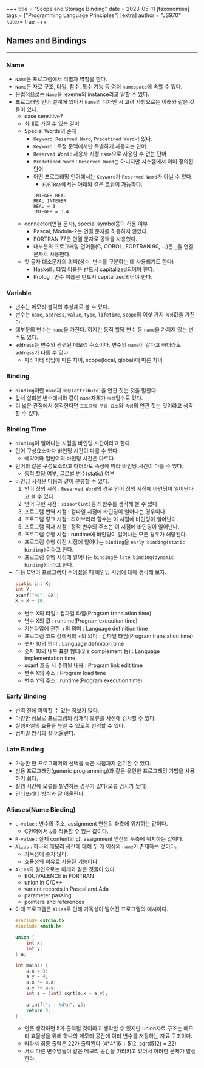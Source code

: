 +++
title = "Scope and Storage Binding"
date = 2023-05-11
[taxonomies]
tags = ["Programming Language Principles"]
[extra]
author = "JS970"
katex= true
+++
## Names and Bindings
---
### Name
- `Name`은 프로그램에서 식별자 역할을 한다.
- `Name`은 자료 구조, 타입, 함수, 특수 기능 등 여러 `namespace`에 속할 수 있다.
- 문법적으로는 `Name`을 lexeme의 instance라고 말할 수 있다.
- 프로그래밍 언어 설계에 있어서 `Name`의 디자인 시 고려 사항으로는 아래와 같은 것들이 있다.
	- case sensitive?
	- 최대로 가질 수 있는 길이
	- Special Words의 존재
		- `Keyword`, `Reserved Word`, `Predefined Word`가 있다.
		- `Keyword` : 특정 문맥에서만 특별하게 사용되는 단어
		- `Reserved Word` : 사용자 지정 `name`으로 사용할 수 없는 단어
		- `Predefined Word` : `Reserved Word`는 아니지만 시스템에서 이미 정의된 단어
		- 어떤 프로그래밍 언어에서는 `Keyword`가 `Reserved Word`가 아닐 수 있다.
			- `FORTRAN`에서는 아래와 같은 코딩이 가능하다.
			```FORTRAN
			INTEGER REAL
			REAL INTEGER
			REAL = 3
			INTEGER = 3.4
			```
	- connector(연결 문자), special symbol등의 허용 여부
		- Pascal, Modula-2는 연결 문자를 허용하지 않았다.
		- FORTRAN 77은 연결 문자로 공백을 사용했다.
		- 대부분의 프로그래밍 언어들(C, COBOL, FORTRAN 90, ...)은 `_`을 연결 문자로 사용한다.
	- 첫 글자 대소문자의 의미(상수, 변수를 구분하는 데 사용되기도 한다)
		- Haskell : 타입 이름은 반드시 capitalized되어야 한다.
		- Prolog : 변수 이름은 반드시 capitalized되어야 한다.

### Variable
- 변수는 메모리 블럭의 추상체로 볼 수 있다.
- 변수는 `name`, `address`, `value`, `type`, `lifetime`, `scope`의 여섯 가지 `속성`값을 가진다.
- 대부분의 변수는 `name`을 가진다. 하지만 동적 할당 변수 등 `name`을 가지지 않는 변수도 있다.
- `address`는 변수와 관련된 메모리 주소이다. 변수의 `name`이 같다고 하더라도 `address`가 다를 수 있다.
	- 파라미터 타입에 따른 차이, scope(local, global)에 따른 차이

### Binding
- `binding`이란 `name`과 `속성(attribute)`을 연관 짓는 것을 말한다.
- 앞서 살펴본 변수에서와 같이 `name`자체가 `속성`일수도 있다.
- 더 넓은 관점에서 생각한다면 `프로그램 구성 요소`와 `속성`의 연관 짓는 것이라고 생각할 수 있다.

### Binding Time
- `binding`이 일어나는 시점을 바인딩 시간이라고 한다.
- 언어 구성요소마다 바인딩 시간이 다를 수 있다.
	- 예약어와 일반어의 바인딩 시간은 다르다.
- 언어의 같은 구성요소라고 하더라도 속성에 따라 바인딩 시간이 다를 수 있다.
	- 동적 할당 여부, 글로벌 변수(static) 여부
- 바인딩 시각은 다음과 같이 분류할 수 있다.
	1. 언어 정의 시점 : `Reserved Word`의 경우 언어 정의 시점에 바인딩이 일어난다고 볼 수 있다.
	2. 언어 구현 시점 : `sizeof(int)`등의 함수를 생각해 볼 수 있다.
	3. 프로그램 번역 시점 : 컴파일 시점에 바인딩이 일어나는 경우이다.
	4. 프로그램 링크 시점 : 라이브러리 함수는 이 시점에 바인딩이 일어난다.
	5. 프로그램 적재 시점 : 정적 변수의 주소는 이 시점에 바인딩이 일어난다.
	6. 프로그램 수행 시점 : runtime에 바인딩이 일어나는 모든 경우가 해당된다.
	- 프로그램 수행 이전 시점에 일어나는 `binding`을 `early binding(static binding)`이라고 한다.
	- 프로그램 수행 시점에 일어나는 `binding`은 `late binding(dynamic binding)`이라고 한다.
- 다음 C언어 프로그램이 주어졌을 때 바인딩 시점에 대해 생각해 보자.
	```C
	static int X; 
	int Y;
	scanf("%d", &X);
	X = X + 10;
	```
	- 변수 X의 타입 : 컴파일 타임(Program translation time)
	- 변수 X의 값 : runtime(Program execution time)
	- 기본타입에 관한 +의 의미 : Language definition time
	- 프로그램 코드 상에서의 +의 의미 : 컴파일 타임(Program translation time)
	- 숫자 10의 의미 : Language definition time
	- 숫자 10의 내부 표현 형태(2's complement 등) : Language implementation time
	- scanf 호출 시 수행될 내용 : Program link edit time
	- 변수 X의 주소 : Program load time
	- 변수 Y의 주소 : runtime(Program execution time)

### Early Binding
- 번역 전에 파악할 수 있는 정보가 많다.
- 다양한 정보로 프로그램의 잠재적 오류를 사전에 검사할 수 있다.
- 실행파일의 효율을 높일 수 있도록 번역할 수 있다.
- 컴파일 방식과 잘 어울린다.

### Late Binding
- 가능한 한 프로그래머의 선택을 늦은 시점까지 연기할 수 있다.
- 범용 프로그래밍(generic programming)과 같은 유연한 프로그래밍 기법을 사용하기 쉽다.
- 실행 시간에 오류를 발견하는 경우가 많다(오류 검사가 늦다).
- 인터프리터 방식과 잘 어울린다.

### Aliases(Name Binding)
- `L-value` : 변수의 주소, assignment 연산의 좌측에 위치하는 값이다.
	- C언어에서 `&`를 적용할 수 있는 값이다.
- `R-value` : 실제 content의 값, assignment 연산의 우측에 위치하는 값이다.
- `Alias` : 하나의 메모리 공간에 대해 두 개 이상의 `name`이 존재하는 것이다.
	- 가독성에 좋지 않다.
	- 효율성의 이유로 사용된 기능이다.
- `Alias`의 원인으로는 아래와 같은 것들이 있다.
	- EQUIVALENCE in FORTRAN
	- union in C/C++
	- varient records in Pascal and Ada
	- parameter passing
	- pointers and references
- 아래 프로그램은 `Alias`로 인해 가독성이 떨어진 프로그램의 예시이다.
	```C
	#include <stdio.h>
	#include <math.h>
	
	union {
		int x;
		int y;
	} a;
	
	int main() {
		a.x = 3;
		a.y = 4;
		a.x *= a.x;
		a.y *= a.y;
		int z = (int) sqrt(a.x + a.y);
		
		printf("z : %d\n", z);
		return 0;
	}
	```
	- 언뜻 생각하면 5가 출력될 것이라고 생각할 수 있지만 union자료 구조는 메모리 효율성을 위해 하나의 메모리 공간에 여러 변수를 저장하는 자료 구조이다.
	- 따라서 최종 출력은 22가 출력된다.(4\*4\*16 + 512, sqrt(512) = 22)
	- 서로 다른 변수명들이 같은 메모리 공간을 가리키고 있어서 이러한 문제가 발생한다.
